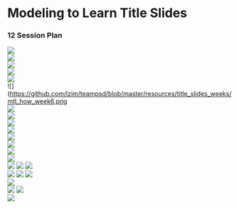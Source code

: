 # Modeling to Learn Title Slides

### 12 Session Plan    

 
![](https://github.com/lzim/teampsd/blob/master/resources/title_slides_weeks/mtl_how_week1.png)       
![](https://github.com/lzim/teampsd/blob/master/resources/title_slides_weeks/mtl_how_week2.png)     
![](https://github.com/lzim/teampsd/blob/master/resources/title_slides_weeks/mtl_how_week3.png)      
![](https://github.com/lzim/teampsd/blob/master/resources/title_slides_weeks/mtl_how_week4.png)       
![](https://github.com/lzim/teampsd/blob/master/resources/title_slides_weeks/mtl_how_week5.png)       
![](https://github.com/lzim/teampsd/blob/master/resources/title_slides_weeks/mtl_how_week6.png       
![](https://github.com/lzim/teampsd/blob/master/resources/title_slides_weeks/mtl_how_week7.png)    
![](https://github.com/lzim/teampsd/blob/master/resources/title_slides_weeks/mtl_how_week8.png)     
![](https://github.com/lzim/teampsd/blob/master/resources/title_slides_weeks/mtl_how_week9.png)     
![](https://github.com/lzim/teampsd/blob/master/resources/title_slides_weeks/mtl_how_week10.png)       
![](https://github.com/lzim/teampsd/blob/master/resources/title_slides_weeks/mtl_how_week11.png)      
![](https://github.com/lzim/teampsd/blob/master/resources/title_slides_weeks/mtl_how_week12.png)      
![](https://github.com/lzim/teampsd/blob/master/resources/title_slides_weeks/mtl_how_week13.png)   
![](https://github.com/lzim/teampsd/blob/master/resources/title_slides_weeks/mtl_how_week14.png)   
![](https://github.com/lzim/teampsd/blob/master/resources/title_slides_weeks/mtl_how_week15.png)
![](https://github.com/lzim/teampsd/blob/master/resources/title_slides_weeks/mtl_how_week16.png) 
![](https://github.com/lzim/teampsd/blob/master/resources/title_slides_weeks/mtl_how_week17.png)  
![](https://github.com/lzim/teampsd/blob/master/resources/title_slides_weeks/mtl_how_week18.png)
![](https://github.com/lzim/teampsd/blob/master/resources/title_slides_weeks/mtl_how_week19.png)
![](https://github.com/lzim/teampsd/blob/master/resources/title_slides_weeks/mtl_how_week20.png)  
![](https://github.com/lzim/teampsd/blob/master/resources/title_slides_weeks/mtl_how_week21.png)    
![](https://github.com/lzim/teampsd/blob/master/resources/title_slides_weeks/mtl_how_week22.png) 
![](https://github.com/lzim/teampsd/blob/master/resources/title_slides_weeks/mtl_how_week23.png)    
![](https://github.com/lzim/teampsd/blob/master/resources/title_slides_weeks/mtl_how_week24.png)     
